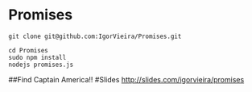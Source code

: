 # Promises


```
git clone git@github.com:IgorVieira/Promises.git

cd Promises
sudo npm install
nodejs promises.js 

```
##Find Captain America!!
#Slides http://slides.com/igorvieira/promises
